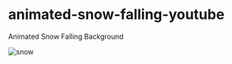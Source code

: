 # animated-snow-falling-youtube

Animated Snow Falling Background

![snow](https://user-images.githubusercontent.com/97748602/182405140-c1ed9dab-8cd7-4c55-97e9-6fb45b496fb0.jpg)
